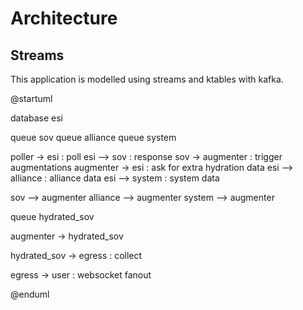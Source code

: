 # Architecture

## Streams

This application is modelled using streams and ktables with kafka.

@startuml

database esi

queue sov
queue alliance
queue system

poller -> esi : poll
esi --> sov : response
sov -> augmenter : trigger augmentations
augmenter -> esi : ask for extra hydration data
esi --> alliance : alliance data
esi --> system : system data

sov --> augmenter
alliance --> augmenter
system --> augmenter

queue hydrated_sov

augmenter -> hydrated_sov

hydrated_sov -> egress : collect

egress -> user : websocket fanout

@enduml